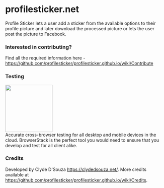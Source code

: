 # profilesticker.net     
Profile Sticker lets a user add a sticker from the available options to their profile picture and later download the processed picture or lets the user post the picture to Facebook.   
   
   
### Interested in contributing?    
Find all the required information here - https://github.com/profilesticker/profilesticker.github.io/wiki/Contribute

### Testing    
<a href="https://www.browserstack.com/" title="Visit BrowserStack"><img src="https://d98b8t1nnulk5.cloudfront.net/production/images/static/header/header-logo.svg" width="150"/></a>    
Accurate cross-browser testing for all desktop and mobile devices in the cloud. BrowserStack is the perfect tool you would need to ensure that you develop and test for all client alike.    

### Credits   

Developed by Clyde D'Souza https://clydedsouza.net/. More credits available at https://github.com/profilesticker/profilesticker.github.io/wiki/Credits. 
